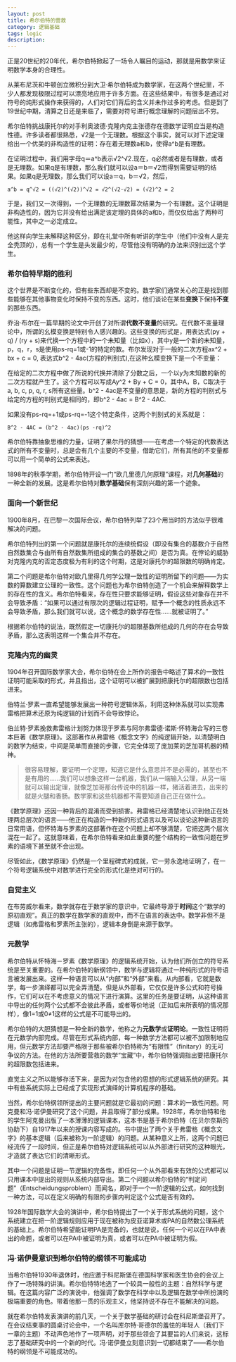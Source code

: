 ```yaml
---
layout: post
title: 希尔伯特的营救
category: 逻辑基础
tags: logic
description: 
---
```


正是20世纪的20年代，希尔伯特掀起了一场令人瞩目的运动，那就是用数学来证明数学本身的合理性。

从莱布尼茨和牛顿创立微积分到大卫·希尔伯特成为数学家，在这两个世纪里，不少人都发现极限过程可以漂亮地应用于许多方面。在这些结果中，有很多是通过对符号的纯形式操作来获得的，人们对它们背后的含义并未作过多的考虑。但是到了19世纪中期，清算之日还是来临了，需要对符号进行概念理解的问题层出不穷。

希尔伯特挑战康托尔的对手利奥波德·克隆内克主张德存在德数学证明应当是构造性德。许多读者都很熟悉，√2是一个无理数。根据这个事实，就可以对下述定理给出一个优美的非构造性的证明：存在着无理数a和b，使得a^b是有理数。

在证明过程中，我们用字母q＝a^b表示√2^√2.现在，q必然或者是有理数，或者是无理数。如果q是有理数，那么我们就可以设a＝b＝√2而得到需要证明的结果。如果q是无理数，那么我们可以设a＝q，b＝√2，然后，

```
a^b = q^√2 = ((√2)^(√2))^√2 = √2^(√2·√2) = (√2)^2 = 2
```

于是，我们又一次得到，一个无理数的无理数幂次结果为一个有理数。这个证明是非构造性的，因为它并没有给出满足该定理的具体的a和b，而仅仅给出了两种可能性，其中之一必定成立。

他这样向学生来解释这种区分，即在礼堂中所有听讲的学生中（他们中没有人是完全秃顶的），总有一个学生是头发最少的，尽管他没有明确的办法来识别出这个学生。

### 希尔伯特早期的胜利

这个世界是不断变化的，但有些东西却是不变的。数学家们通常关心的正是找到那些能够在其他事物变化时保持不变的东西。这时，他们谈论在某些**变换**下保持**不变**的那些东西。

乔治·布尔在一篇早期的论文中开创了对所谓**代数不变量**的研究。在代数不变量理论中，所谓的幺模变换是特别令人感兴趣的。这些变换的形式是，用表达式(py + q) / (ry + s)来代换一个方程中的一个未知量（比如x），其中y是一个新的未知量，p，q，r，s是使用ps-rq=1或-1的特定的数。布尔发现对于一般的二次方程ax^2 + bx + c = 0, 表达式b^2 - 4ac(方程的判别式),在这种幺模变换下是一个不变量：

在给定的二次方程中做了所说的代换并清除了分数之后，一个以y为未知数的新的二次方程就产生了。这个方程可以写成Ay^2 + By + C = 0，其中A，B，C取决于a, b, c, p, q, r, s所有这些量。b^2 - 4ac是不变量的意思是，新的方程的判别式与给定的方程的判别式是相同的，即b^2 - 4ac = B^2 - 4AC.

如果没有ps-rq=+1或ps-rq=-1这个特定条件，这两个判别式的关系就是：

```
B^2 - 4AC = (b^2 - 4ac)(ps -rq)^2
```

希尔伯特靠抽象思维的力量，证明了果尔丹的猜想——在考虑一个特定的代数表达式的所有不变量时，总是会有几个主要的不变量，借助它们，所有其他的不变量都可以用一个简单的公式来表达。

1898年的秋季学期，希尔伯特开设一门“欧几里德几何原理”课程，对**几何基础**的一种全新的发展。这是希尔伯特对**数学基础**保有深刻兴趣的第一个迹象。

### 面向一个新世纪

1900年8月，在巴黎一次国际会议，希尔伯特列举了23个用当时的方法似乎很难解决的问题。

希尔伯特列出的第一个问题就是康托尔的连续统假设（即没有集合的基数介于自然自然数集合与由所有自然数集所组成的集合的基数之间）是否为真。在悖论的威胁对克隆内克的否定态度极为有利的这个时期，这是对康托尔的超限数的明确肯定。


第二个问题是希尔伯特对欧几里得几何学公理一致性的证明所留下的问题——为实数的算数建立公理的一致性。这个问题也为希尔伯特创造了一个机会来解释数学上的存在性的含义。希尔伯特看来，存在性只要求能够证明，假设这些对象存在并不会导致矛盾：“如果可以通过有限次的逻辑过程证明，赋予一个概念的性质永远不会导致矛盾，那么我们就可以说，这个概念的数学存在性……就被证明了。”

根据希尔伯特的说法，既然假定一切康托尔的超限基数所组成的几何的存在会导致矛盾，那么这表明这样一个集合并不存在。

### 克隆内克的幽灵

1904年召开国际数学家大会，希尔伯特在会上所作的报告中略述了算术的一致性证明可能采取的形式，并且指出，这个证明可以被扩展到把康托尔的超限数也包括进来。

伯特兰·罗素一直希望能够发展出一种符号逻辑体系，利用这种体系就可以实现弗雷格把算术还原为纯逻辑的计划而不会导致悖论。

伯兰特·罗素挽救弗雷格计划努力体现于罗素与阿尔弗雷德·诺斯·怀特海合写的三卷本巨著《数学原理》。这部著作从弗雷格《概念文字》的纯逻辑开始，以清楚明白的数学为结束，中间是简单而直接的步骤，它完全体现了庞加莱的芝加哥机器的精神。

> 很容易理解，要证明一个定理，知道它是什么意思并不是必需的，甚至也不是有用的……我们可以想象这样一台机器，我们从一端输入公理，从另一端就可以输出定理，就像芝加哥那台传说中的机器一样，猪活着进去，出来的就是火腿和香肠。数学家和这些机器都不需要知道自己正在做什么。

《数学原理》还因一种背后的混淆而受到损害。弗雷格已经清楚地认识到他正在处理两总层次的语言——他正在构造的一种新的形式语言以及可以谈论这种新语言的日常用语，但怀特海与罗素的这部著作在这个问题上却不够清楚，它把这两个层次混在一起了。这就意味着，在希尔伯特看来如此重要的整个结构的一致性问题在罗素的语境下甚至就不会出现。

尽管如此，《数学原理》仍然是一个里程碑式的成就，它一劳永逸地证明了，在一个符号逻辑系统中对数学进行完全的形式化是绝对可行的。

### 自觉主义

在布劳威尔看来，数学就存在于数学家的意识中，它最终导源于**时间**这个“数学的原初直观”。真正的数学在数学家的直观中，而不在语言的表达中。数学非但不是逻辑（如弗雷格和罗素所主张的），逻辑本身倒是来源于数学。

### 元数学

希尔伯特从怀特海－罗素《数学原理》的逻辑系统开始，认为他们所创立的符号系统是至关重要的。在希尔伯特的新纲领中，数学与逻辑将通过一种纯形式的符号语言被发展出来。这样一种语言可以从“内部”和“外部”来看。从内部看，它就是数学，每一步演绎都可以完全弄清楚。但是从外部看，它仅仅是许多公式和符号操作，它们可以在不考虑意义的情况下进行演算。这里的任务是要证明，从这种语言中导出的任何两个公式都不会彼此矛盾，或者等价地说（正如后来所表明的情况那样），像1=1或0≠1这样的公式是不可能导出的。

希尔伯特的大胆猜想是一种全新的数学，他称之为**元数学**或**证明论**。一致性证明将在元数学内部完成。尽管在形式系统内部，每一种数学方法都可以被不加限制地应用，但元数学方法却要严格限于那些被希尔伯特称为“有限性”（finitary）的无可争议的方法。在他的方法所要营救的数学“宝藏”中，希尔伯特强调指出要把康托尔的超限数包括进来。

直觉主义之所以能够存活下来，是因为对包含他的思想的形式逻辑系统的研究。其中有些系统实际上已经成了实现形式演绎的计算机程序的基础。

当然，希尔伯特纲领所提出的主要问题就是它最初的问题：算术的一致性问题。阿克曼和冯·诺伊曼研究了这个问题，并且取得了部分成果。1928年，希尔伯特和他的学生阿克曼出版了一本薄薄的逻辑课本，这本书是基于希尔伯特（在贝尔奈斯的协助下）自1917年以来的授课内容写成的。书中提出了两个关于弗雷格《概念文字》的基本逻辑（后来被称为一阶逻辑）的问题。从某种意义上所，这两个问题已经流传了一段时间，但正是希尔伯特对逻辑系统可以从外部进行研究的这种眼光，才造就了表达它们的清晰形式。

其中一个问题是证明一节逻辑的完备性，即任何一个从外部看来有效的公式都可以只用课本中提出的规则从系统内部导出。第二个问题以希尔伯特的“判定问题”（Entscheidungsproblem）而闻名，即对于一个一阶逻辑的公式，如何找到一种方法，可以在定义明确的有限的步骤内判定这个公式是否有效的。

1928年国际数学大会的演讲中，希尔伯特提出了一个关于形式系统的问题，这个系统建立在把一阶逻辑规则应用于现在被称为皮亚诺算术或PA的自然数公理系统的基础上。希尔伯特希望能证明PA是完备的，也就是说，任何一个可以在PA中表出的命题，或者可以在PA中被证明为真，或者可以在PA中被证明为假。

### 冯·诺伊曼意识到希尔伯特的纲领不可能成功

当希尔伯特1930年退休时，他应邀于科尼斯堡在德国科学家和医生协会的会议上作了一场特殊的讲演。希尔伯特特地选了一个较具一般性的主题：自然科学与逻辑。在这篇内容广泛的演说中，他强调了数学在科学中以及逻辑在数学中所扮演的极端重要的角色。带着他那一贯的乐观主义，他坚持说不存在不能解决的问题。

就在希尔伯特发表演讲的前几天，一个关于数学基础的研讨会在科尼斯堡召开了。在会议结束事的圆桌讨论会中，一个名叫库尔特·哥德尔的羞怯的年轻人（我们下一章的主题）不动声色地作了一项声明，对于那些领会了其要旨的人们来说，这标志了基础研究中的一个新的时代。冯·诺伊曼立刻意识到一切都结束了——希尔伯特的纲领是不可能成功的。


